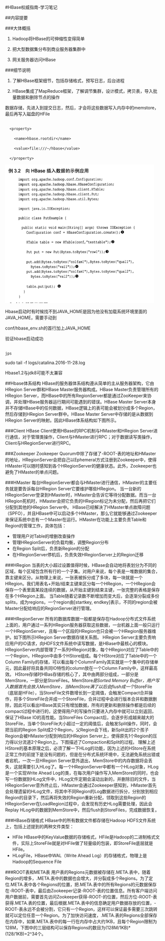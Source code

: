 #HBase权威指南-学习笔记

##内容提要

###大体概括

1. Hadoop将HBase的可伸缩性变得简单

2. 把大型数据集分布到商业服务器集群中

3. 网关服务器访问HBase



###细节说明

1. 了解HBase框架细节，包括存储格式，预写日志，后台进程

2. HBase集成了MapReduce框架，了解调节集群，设计模式，拷贝表，导入批量数据和删除节点的操作



数据存储，先进入到提交日志，然后，才会将这些数据写入内存中的memstore，最后再写入磁盘的HFile



```

  <property>

    <name>hbase.rootdir</name>

    <value>file:///~/hbase</value>

  </property>

```

![](https://github.com/TimeStarRipple/note/raw/master/%E5%88%86%E5%B8%83%E5%BC%8F/images/codeDemo1.png)



Hbase启动时有时候找不到JAVA_HOME是因为他没有加载系统环境里面的JAVA_HOME，需要手动到

conf/hbase_env.sh的首行加上JAVA_HOME



验证hbase启动成功

```

jps

```

sudo tail -f logs/catalina.2016-11-28.log



Hbase1.2与jdk8可能不太兼容


##Hbase体系结构
HBase的服务器体系结构遵从简单的主从服务器架构，它由HRegion Server群和HBase Master服务器构成。HBase Master负责管理所有的HRegion Server，而HBase中的所有RegionServer都是通过ZooKeeper来协调，并处理HBase服务器运行期间可能遇到的错误。HBase Master Server本身并不存储HBase中的任何数据，HBase逻辑上的表可能会被划分成多个Region，然后存储到HRegion Server群中。HBase Master Server中存储的是从数据到HRegion Server的映射。因此HBase体系结构如下图所示。

###Client
HBase Client使用HBase的RPC机制与HMaster和HRegion Server进行通信，对于管理类操作，Client与HMaster进行RPC；对于数据读写类操作，Client与HRegionServer进行RPC。

###Zookeeper
Zookeeper Quorum中除了存储了-ROOT-表的地址和HMaster的地址，HRegionServer会把自己以Ephemeral方式注册到Zookeeper中，使得HMaster可以随时感知到各个HRegionServer的健康状态。此外，Zookeeper也避免了HMaster的单点问题。

###HMaster
每台HRegionServer都会与HMaster进行通信，HMaster的主要任务就是要告诉每台HRegion Server它要维护哪些HRegion。
当一台新的HRegionServer登录到HMaster时，HMaster会告诉它等待分配数据。而当一台HRegion死机时，HMaster会把它负责的HRegion标记为未分配，然后再把它们分配到其他的HRegion Server中。
HBase已经解决了HMaster单点故障问题（SPFO），并且HBase中可以启动多个HMaster，那么它就能够通过Zookeeper来保证系统中总有一个Master在运行。HMaster在功能上主要负责Table和Region的管理工作，具体包括：
- 管理用户对Table的增删改查操作
- 管理HRegionServer的负载均衡，调整Region分布
- 在Region Split后，负责新Region的分配
- 在HRegionServer停机后，负责失效HRegionServer上的Region迁移

###HRegion
当表的大小超过设置值得时候，HBase会自动地将表划分为不同的区域，每个区域包含所有行的一个子集。对用户来说，每个表是一堆数据的集合，靠主键来区分。从物理上来说，一张表被拆分成了多块，每一块就是一个HRegion。我们用表名+开始/结束主键来区分每一个HRegion，一个HRegion会保存一个表里面某段连续的数据，从开始主键到结束主键，一张完整的表格是保存在多个HRegion上面。
当Table随着记录数不断增加而变大后，会逐渐分裂成多份splits，成为regions，一个region由[startkey, endkey]表示，不同的region会被Master分配给响应的RegionServer进行管理。

###HRegionServer
所有的数据库数据一般都是保存在Hadoop分布式文件系统上面的，用户通过一系列HRegion服务器获取这些数据，一台机器上面一般只运行一个HRegionServer，且每一个区段的HRegion也只会被一个HRegion服务器维护。如下图所示HRegion Server数据存储关系图。
HRegion Server主要负责响应用户的IO请求，向HDFS文件系统中读写数据，是HBase中最核心的模块。HRegionServer内部管理了一系列HRegion对象，每个HRegion对应了Table中的一个Region，HRegion中由多个HStore组成。每个HStore对应了Table中的一个Column Family的存储，可以看出每个ColumnFamily其实就是一个集中的存储单元，因此最好将具备共同IO特性的column放在一个Column Family中，这样最高效。
HStore存储时HBas存储的核心了，其中由两部分组成，一部分是MemStore，一部分是StoreFiles。MemStore*是Sorted Memory Buffer，用户写入数据首先会放入MemStore，当MemStore满了以后会flush成一个*StoreFile（底层是HFile），当StoreFile文件数增长到一定阈值，会触发Compact合并操作，将多个StoreFile合并成一个StoreFile，合并过程中会进行版本合并和数据删除，因此可以看出HBase其实只有增加数据，所有的更新和删除操作都是后续的compact过程中进行的，这使得用户的写操作只要进入内存中就可以立刻返回，保证了HBase IO的高性能。当StoreFiles Compact后，会逐步形成越来越大的StoreFile，当单个StoreFile大小超过一定的阈值后，会触发Split操作，同时，会把当前的Region Split成2个Region，父Region会下线，新Split出的2个孩子Region会被HMaster分配到响应的HRegion Server上，使得原先1个Region的压力得以分流道2个Region上。下图描述了Compaction和Split的过程。
理解上述HStore的基本原理之后，必须了解一下HLog的功能，因为上述的HStore在系统正常工作的前提下是没有问题的，但是在分布式系统环境中，无法避免系统出错或者宕机，一次一旦HRegion Server意外退出，MemStore中的内存数据将会丢失，这就需要引入HLog了。每一个HRegionServer中都有一个HLog对象，HLog是一个实现Write Ahead Log的类，在每次用户操作写入MemStore的同时，也会写一份数据到HLog文件中，HLog文件定期会滚动出新的，并删除旧的文件，当HRegionServer意外终止后，HMaster会通过Zookeeper感知到，HMaster首先会处理遗留的HLog文件，将其中不同Region的Log数据进行拆分，分别放到相应Region的目录下，然后再将失效的Region重新分配，领取到这些Region的HRegionServer在LoadRegion过程中，会发现有历史HLog需要处理，因此会Replay HLog中的数据到MemStore中，然后flush到StoreFiles，完成数据恢复。

###HBase存储格式
HBase中的所有数据文件都存储在Hadoop HDFS文件系统上，包括上述提到的两种文件类型：
- HFile HBase中的KeyValue数据的存储格式，HFile是Hadoop的二进制格式文件，实际上StoreFile就是对HFile做了轻量级的包装，即StoreFile底层就是HFile。
- HLogFile，HBase中WAL（Write Ahead Log）的存储格式，物理上是Hadoop的Sequence File

###ROOT表和META表
用户表的Regions元数据被存储在.META.表中，随着Region的增多，.META.表中的数据也会增大，并分裂成多个Regions。为了定位.META.表中各个Regions的位置，把.META.表中的所有Regions的元数据保存在-ROOT-表中，最后由Zookeeper记录-ROOT-表的位置信息。所有客户端访问用户数据前，需要首先访问Zookeeper获得-ROOT-的位置，然后方位-ROOT-表获得.META.表的位置，最后根据.META.表中的信息确定用户数据存放的位置，-ROOT-表永远不会被分割，它只有一个Region，这样可以保证最多需要三次跳转就可以定位任意一个Region。为了加快访问速度，.META.表的Regions全部保存在内存中，如果.META.表中的每一行在内存中占大约1KB，且每个Region限制为128M，下图中的三层结构可以保存Regions的数目为(128M/1KB)*(128/1KB)=2^34个。
